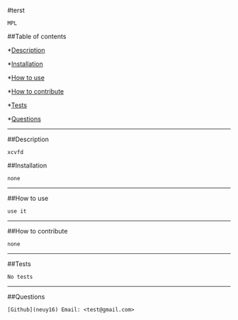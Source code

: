 #terst   

    MPL
     
##Table of contents

*[Description](#Description)

*[Installation](#Installation)

*[How to use](#How-to-use)

*[How to contribute](#How-to-contribute)

*[Tests](#Tests)

*[Questions](#Questions)

-----
##Description 

    xcvfd

##Installation

    none
-----
##How to use

    use it
-----
##How to contribute

    none
-----
##Tests

    No tests
-----
##Questions

    [Github](neuy16) Email: <test@gmail.com>